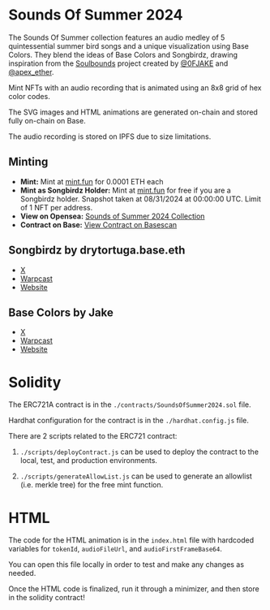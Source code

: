 # Sounds Of Summer 2024

The Sounds Of Summer collection features an audio medley of 5 quintessential summer bird songs and a unique visualization using Base Colors. They blend the ideas of Base Colors and Songbirdz, drawing inspiration from the [Soulbounds](https://github.com/apexethdev/Soulbounds) project created by [@0FJAKE](https://x.com/0FJAKE) and [@apex_ether](https://x.com/apex_ether).

Mint NFTs with an audio recording that is animated using an 8x8 grid of hex color codes.

The SVG images and HTML animations are generated on-chain and stored fully on-chain on Base.

The audio recording is stored on IPFS due to size limitations.

## Minting

- **Mint:** Mint at [mint.fun](todo) for 0.0001 ETH each
- **Mint as Songbirdz Holder:** Mint at [mint.fun](todo) for free if you are a Songbirdz holder. Snapshot taken at 08/31/2024 at 00:00:00 UTC. Limit of 1 NFT per address.
- **View on Opensea:** [Sounds of Summer 2024 Collection](todo)
- **Contract on Base:** [View Contract on Basescan](todo)

## Songbirdz by drytortuga.base.eth
- [X](https://x.com/dry_tortuga) 
- [Warpcast](https://warpcast.com/dry-tortuga)
- [Website](https://songbirdz.cc)

## Base Colors by  Jake
- [X](https://x.com/@0FJAKE)
- [Warpcast](https://warpcast.com/jake)
- [Website](https://www.basecolors.com)

# Solidity

The ERC721A contract is in the `./contracts/SoundsOfSummer2024.sol` file.

Hardhat configuration for the contract is in the `./hardhat.config.js` file.

There are 2 scripts related to the ERC721 contract:

1. `./scripts/deployContract.js` can be used to deploy the contract to the local, test, and production environments.

2. `./scripts/generateAllowList.js` can be used to generate an allowlist (i.e. merkle tree) for the free mint function.

# HTML

The code for the HTML animation is in the `index.html` file with hardcoded variables for `tokenId`, `audioFileUrl`, and `audioFirstFrameBase64`.

You can open this file locally in order to test and make any changes as needed.

Once the HTML code is finalized, run it through a minimizer, and then store in the solidity contract!